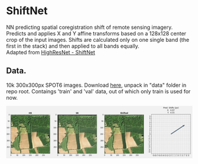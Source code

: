 # ShiftNet  
NN predicting spatial coregistration shift of remote sensing imagery.  
Predicts and applies X and Y affine transforms based on a 128x128 center crop of the input images. Shifts are calculated only on one single band (the first in the stack) and then applied to all bands equally.  
Adapted from [HighResNet - ShiftNet](https://github.com/ServiceNow/HighRes-net/blob/master/src/DeepNetworks/ShiftNet.py "ShiftNet")  

## Data. 
10k 300x300px SPOT6 images. Download [here](https://drive.google.com/file/d/13q9lK8kcdZYkPvDPh_AsSKlRkTe4ercj/view?usp=share_link "Download"), unpack in "data" folder in repo root. Contaings 'train' and 'val' data, out of which only train is used for now.

![Example](images/example2.png "Example")


